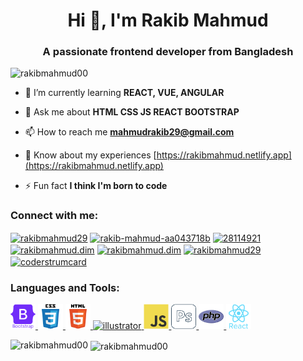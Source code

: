 <h1 align="center">Hi 👋, I'm Rakib Mahmud</h1>
<h3 align="center">A passionate frontend developer from Bangladesh</h3>

<p align="left"> <img src="https://komarev.com/ghpvc/?username=rakibmahmud00&label=Profile%20views&color=0e75b6&style=flat" alt="rakibmahmud00" /> </p>

- 🌱 I’m currently learning **REACT, VUE, ANGULAR**

- 💬 Ask me about **HTML CSS JS REACT BOOTSTRAP**

- 📫 How to reach me **mahmudrakib29@gmail.com**

- 📄 Know about my experiences [https://rakibmahmud.netlify.app](https://rakibmahmud.netlify.app)

- ⚡ Fun fact **I think I'm born to code**

<h3 align="left">Connect with me:</h3>
<p align="left">
<a href="https://twitter.com/rakibmahmud29" target="blank"><img align="center" src="https://raw.githubusercontent.com/rahuldkjain/github-profile-readme-generator/master/src/images/icons/Social/twitter.svg" alt="rakibmahmud29" height="30" width="40" /></a>
<a href="https://linkedin.com/in/rakib-mahmud-aa043718b" target="blank"><img align="center" src="https://raw.githubusercontent.com/rahuldkjain/github-profile-readme-generator/master/src/images/icons/Social/linked-in-alt.svg" alt="rakib-mahmud-aa043718b" height="30" width="40" /></a>
<a href="https://stackoverflow.com/users/28114921" target="blank"><img align="center" src="https://raw.githubusercontent.com/rahuldkjain/github-profile-readme-generator/master/src/images/icons/Social/stack-overflow.svg" alt="28114921" height="30" width="40" /></a>
<a href="https://fb.com/rakibmahmud.dim" target="blank"><img align="center" src="https://raw.githubusercontent.com/rahuldkjain/github-profile-readme-generator/master/src/images/icons/Social/facebook.svg" alt="rakibmahmud.dim" height="30" width="40" /></a>
<a href="https://instagram.com/rakibmahmud.dim" target="blank"><img align="center" src="https://raw.githubusercontent.com/rahuldkjain/github-profile-readme-generator/master/src/images/icons/Social/instagram.svg" alt="rakibmahmud.dim" height="30" width="40" /></a>
<a href="https://www.behance.net/rakibmahmud29" target="blank"><img align="center" src="https://raw.githubusercontent.com/rahuldkjain/github-profile-readme-generator/master/src/images/icons/Social/behance.svg" alt="rakibmahmud29" height="30" width="40" /></a>
<a href="https://www.youtube.com/c/coderstrumcard" target="blank"><img align="center" src="https://raw.githubusercontent.com/rahuldkjain/github-profile-readme-generator/master/src/images/icons/Social/youtube.svg" alt="coderstrumcard" height="30" width="40" /></a>
</p>

<h3 align="left">Languages and Tools:</h3>
<p align="left"> <a href="https://getbootstrap.com" target="_blank" rel="noreferrer"> <img src="https://raw.githubusercontent.com/devicons/devicon/master/icons/bootstrap/bootstrap-plain-wordmark.svg" alt="bootstrap" width="40" height="40"/> </a> <a href="https://www.w3schools.com/css/" target="_blank" rel="noreferrer"> <img src="https://raw.githubusercontent.com/devicons/devicon/master/icons/css3/css3-original-wordmark.svg" alt="css3" width="40" height="40"/> </a> <a href="https://www.w3.org/html/" target="_blank" rel="noreferrer"> <img src="https://raw.githubusercontent.com/devicons/devicon/master/icons/html5/html5-original-wordmark.svg" alt="html5" width="40" height="40"/> </a> <a href="https://www.adobe.com/in/products/illustrator.html" target="_blank" rel="noreferrer"> <img src="https://www.vectorlogo.zone/logos/adobe_illustrator/adobe_illustrator-icon.svg" alt="illustrator" width="40" height="40"/> </a> <a href="https://developer.mozilla.org/en-US/docs/Web/JavaScript" target="_blank" rel="noreferrer"> <img src="https://raw.githubusercontent.com/devicons/devicon/master/icons/javascript/javascript-original.svg" alt="javascript" width="40" height="40"/> </a> <a href="https://www.photoshop.com/en" target="_blank" rel="noreferrer"> <img src="https://raw.githubusercontent.com/devicons/devicon/master/icons/photoshop/photoshop-line.svg" alt="photoshop" width="40" height="40"/> </a> <a href="https://www.php.net" target="_blank" rel="noreferrer"> <img src="https://raw.githubusercontent.com/devicons/devicon/master/icons/php/php-original.svg" alt="php" width="40" height="40"/> </a> <a href="https://reactjs.org/" target="_blank" rel="noreferrer"> <img src="https://raw.githubusercontent.com/devicons/devicon/master/icons/react/react-original-wordmark.svg" alt="react" width="40" height="40"/> </a> </p>

<p><img align="left" src="https://github-readme-stats.vercel.app/api/top-langs?username=rakibmahmud00&show_icons=true&locale=en&layout=compact" alt="rakibmahmud00" /></p>

<p>&nbsp;<img align="center" src="https://github-readme-stats.vercel.app/api?username=rakibmahmud00&show_icons=true&locale=en" alt="rakibmahmud00" /></p>


<!---
rakibmahmud00/rakibmahmud00 is a ✨ special ✨ repository because its `README.md` (this file) appears on your GitHub profile.
You can click the Preview link to take a look at your changes.
--->
